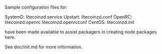 Sample configuration files for:

SystemD: litecoinzd.service
Upstart: litecoinzd.conf
OpenRC:  litecoinzd.openrc
         litecoinzd.openrcconf
CentOS:  litecoinzd.init

have been made available to assist packagers in creating node packages here.

See doc/init.md for more information.
